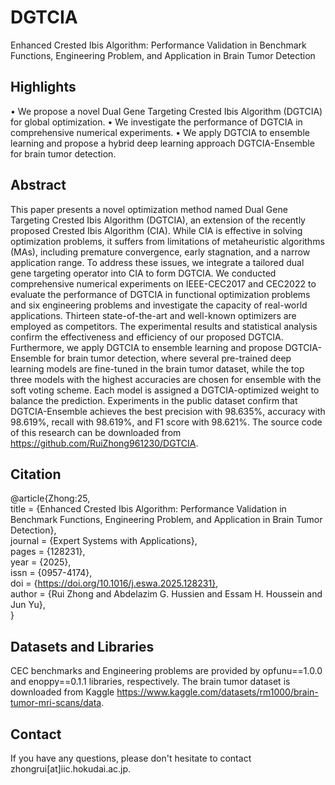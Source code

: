 # DGTCIA
Enhanced Crested Ibis Algorithm: Performance Validation in Benchmark Functions, Engineering Problem, and Application in Brain Tumor Detection

## Highlights
• We propose a novel Dual Gene Targeting Crested Ibis Algorithm (DGTCIA) for global optimization.
• We investigate the performance of DGTCIA in comprehensive numerical experiments.
• We apply DGTCIA to ensemble learning and propose a hybrid deep learning approach DGTCIA-Ensemble for brain tumor detection.

## Abstract
This paper presents a novel optimization method named Dual Gene Targeting Crested Ibis Algorithm (DGTCIA), an extension of the recently proposed Crested Ibis Algorithm (CIA). While CIA is effective in solving optimization problems, it suffers from limitations of metaheuristic algorithms (MAs), including premature convergence, early stagnation, and a narrow application range. To address these issues, we integrate a tailored dual gene targeting operator into CIA to form DGTCIA. We conducted comprehensive numerical experiments on IEEE-CEC2017 and CEC2022 to evaluate the performance of DGTCIA in functional optimization problems and six engineering problems and investigate the capacity of real-world applications. Thirteen state-of-the-art and well-known optimizers are employed as competitors. The experimental results and statistical analysis confirm the effectiveness and efficiency of our proposed DGTCIA. Furthermore, we apply DGTCIA to ensemble learning and propose DGTCIA-Ensemble for brain tumor detection, where several pre-trained deep learning models are fine-tuned in the brain tumor dataset, while the top three models with the highest accuracies are chosen for ensemble with the soft voting scheme. Each model is assigned a DGTCIA-optimized weight to balance the prediction. Experiments in the public dataset confirm that DGTCIA-Ensemble achieves the best precision with 98.635%, accuracy with 98.619%, recall with 98.619%, and F1 score with 98.621%. The source code of this research can be downloaded from https://github.com/RuiZhong961230/DGTCIA.

## Citation
@article{Zhong:25,  
title = {Enhanced Crested Ibis Algorithm: Performance Validation in Benchmark Functions, Engineering Problem, and Application in Brain Tumor Detection},  
journal = {Expert Systems with Applications},  
pages = {128231},  
year = {2025},  
issn = {0957-4174},  
doi = {https://doi.org/10.1016/j.eswa.2025.128231},  
author = {Rui Zhong and Abdelazim G. Hussien and Essam H. Houssein and Jun Yu},  
}

## Datasets and Libraries
CEC benchmarks and Engineering problems are provided by opfunu==1.0.0 and enoppy==0.1.1 libraries, respectively. The brain tumor dataset is downloaded from Kaggle https://www.kaggle.com/datasets/rm1000/brain-tumor-mri-scans/data.

## Contact
If you have any questions, please don't hesitate to contact zhongrui[at]iic.hokudai.ac.jp.
